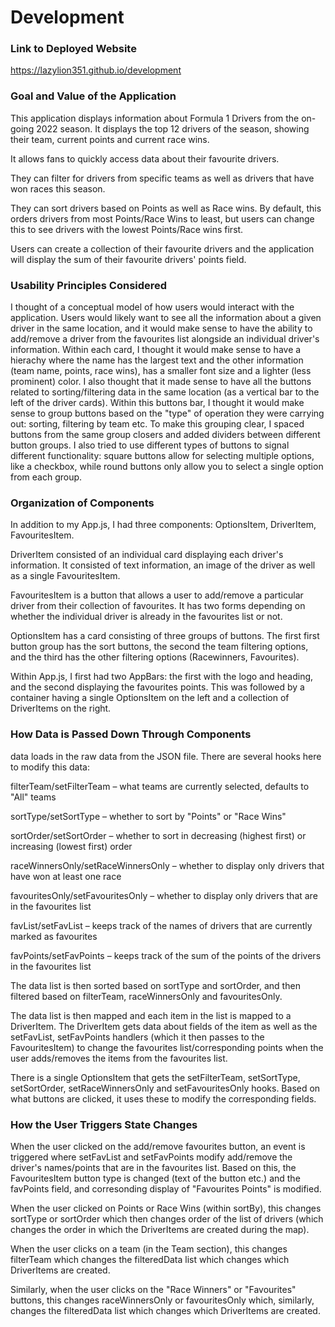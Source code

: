 # Development

### Link to Deployed Website

https://lazylion351.github.io/development

### Goal and Value of the Application

This application displays information about Formula 1 Drivers from the on-going 2022 season. It displays the top 12 drivers of the season, showing their team, current points and current race wins. 

It allows fans to quickly access data about their favourite drivers. 

They can filter for drivers from specific teams as well as drivers that have won races this season. 

They can sort drivers based on Points as well as Race wins. By default, this orders drivers from most Points/Race Wins to least, but users can change this to see drivers with the lowest Points/Race wins first.

Users can create a collection of their favourite drivers and the application will display the sum of their favourite drivers' points field.

### Usability Principles Considered

I thought of a conceptual model of how users would interact with the application. Users would likely want to see all the information about a given driver in the same location, and it would make sense to have the ability to add/remove a driver from the favourites list alongside an individual driver's information. Within each card, I thought it would make sense to have a hierachy where the name has the largest text and the other information (team name, points, race wins), has a smaller font size and a lighter (less prominent) color. I also thought that it made sense to have all the buttons related to sorting/filtering data in the same location (as a vertical bar to the left of the driver cards). Within this buttons bar, I thought it would make sense to group buttons based on the "type" of operation they were carrying out: sorting, filtering by team etc. To make this grouping clear, I spaced buttons from the same group closers and added dividers between different button groups. I also tried to use different types of buttons to signal different functionality: square buttons allow for selecting multiple options, like a checkbox, while round buttons only allow you to select a single option from each group. 

### Organization of Components

In addition to my App.js, I had three components: OptionsItem, DriverItem, FavouritesItem.

DriverItem consisted of an individual card displaying each driver's information. It consisted of text information, an image of the driver as well as a single FavouritesItem.

FavouritesItem is a button that allows a user to add/remove a particular driver from their collection of favourites. It has two forms depending on whether the individual driver is already in the favourites list or not.

OptionsItem has a card consisting of three groups of buttons. The first first button group has the sort buttons, the second the team filtering options, and the third has the other filtering options (Racewinners, Favourites).

Within App.js, I first had two AppBars: the first with the logo and heading, and the second displaying the favourites points. This was followed by a container having a single OptionsItem on the left and a collection of DriverItems on the right.

### How Data is Passed Down Through Components

data loads in the raw data from the JSON file. There are several hooks here to modify this data:

filterTeam/setFilterTeam – what teams are currently selected, defaults to "All" teams

sortType/setSortType – whether to sort by "Points" or "Race Wins"

sortOrder/setSortOrder – whether to sort in decreasing (highest first) or increasing (lowest first) order

raceWinnersOnly/setRaceWinnersOnly – whether to display only drivers that have won at least one race

favouritesOnly/setFavouritesOnly – whether to display only drivers that are in the favourites list

favList/setFavList – keeps track of the names of drivers that are currently marked as favourites

favPoints/setFavPoints – keeps track of the sum of the points of the drivers in the favourites list

The data list is then sorted based on sortType and sortOrder, and then filtered based on filterTeam, raceWinnersOnly and favouritesOnly.

The data list is then mapped and each item in the list is mapped to a DriverItem. The DriverItem gets data about fields of the item as well as the setFavList, setFavPoints handlers (which it then passes to the FavouritesItem) to change the favourites list/corresponding points when the user adds/removes the items from the favourites list.

There is a single OptionsItem that gets the setFilterTeam, setSortType, setSortOrder, setRaceWinnersOnly and setFavouritesOnly hooks. Based on what buttons are clicked, it uses these to modify the corresponding fields.

### How the User Triggers State Changes

When the user clicked on the add/remove favourites button, an event is triggered where setFavList and setFavPoints modify add/remove the driver's names/points that are in the favourites list. Based on this, the FavouritesItem button type is changed (text of the button etc.) and the favPoints field, and corresonding display of "Favourites Points" is modified.

When the user clicked on Points or Race Wins (within sortBy), this changes sortType or sortOrder  which then changes order of the list of drivers (which changes the order in which the DriverItems are created during the map). 

When the user clicks on a team (in the Team section), this changes filterTeam which changes the filteredData list which changes which DriverItems are created.

Similarly, when the user clicks on the "Race Winners" or "Favourites" buttons, this changes raceWinnersOnly or favouritesOnly which, similarly, changes  the filteredData list which changes which DriverItems are created.
